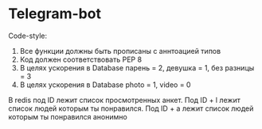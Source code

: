# Telegram-bot

Code-style:
1) Все функции должны быть прописаны с аннтоацией типов
2) Код должен соответствовать PEP 8
3) В целях ускорения в Database парень = 2, девушка = 1, без разницы = 3
4) В целях ускорения в Database photo = 1, video = 0


В redis под ID лежит список просмотренных анкет. Под ID + l лежит список людей которым ты понравился. Под ID + a лежит список людей которым ты понравился анонимно
